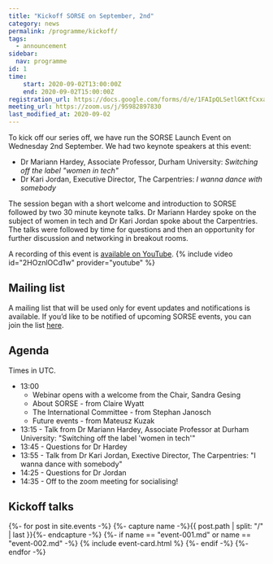 ```yaml
---
title: "Kickoff SORSE on September, 2nd"
category: news
permalink: /programme/kickoff/
tags:
  - announcement
sidebar:
  nav: programme
id: 1
time:
    start: 2020-09-02T13:00:00Z
    end: 2020-09-02T15:00:00Z
registration_url: https://docs.google.com/forms/d/e/1FAIpQLSetlGKtfCxxaAjtHEGxaQ58o360tn9y5BTqHypvc2qnly5CnQ/viewform
meeting_url: https://zoom.us/j/95982897830
last_modified_at: 2020-09-02
---
```

To kick off our series off, we have run the SORSE Launch
Event on Wednesday 2nd September. We had
two keynote speakers at this event:

- Dr Mariann Hardey, Associate Professor, Durham University: _Switching off the label "women in tech"_
- Dr Kari Jordan, Executive Director, The Carpentries: _I wanna dance with somebody_

The session began with a short welcome and introduction to SORSE followed
by two 30 minute keynote talks. Dr Mariann Hardey spoke on the subject of
women in tech and Dr Kari Jordan spoke about the Carpentries. The talks were
followed by time for questions and then an opportunity for further discussion
and networking in breakout rooms.

<i class="fab fa-fw fa-youtube"></i> A recording of this event is [available on YouTube](https://www.youtube.com/watch?v=2HOznlOCd1w).
{% include video id="2HOznlOCd1w" provider="youtube" %}

## Mailing list
A mailing list that will be used only for event updates and notifications is
available. If you’d like to be notified of upcoming SORSE events, you can join
the list [here](https://www.listserv.dfn.de/sympa/subscribe/sorsenews).

## Agenda
Times in UTC.
- 13:00
  - Webinar opens with a welcome from the Chair, Sandra Gesing
  - About SORSE - from Claire Wyatt
  - The International Committee - from Stephan Janosch
  - Future events - from Mateusz Kuzak
- 13:15 - Talk from Dr Mariann Hardey, Associate Professor at Durham University: "Switching off the label 'women in tech'"
- 13:45 - Questions for Dr Hardey
- 13:55 - Talk from Dr Kari Jordan, Exective Director, The Carpentries: "I wanna dance with somebody"
- 14:25 - Questions for Dr Jordan
- 14:35 - Off to the zoom meeting for socialising!


## Kickoff talks
{%- for post in site.events -%}
{%- capture name -%}{{ post.path | split: "/" | last }}{%- endcapture -%}
{%- if name == "event-001.md" or name == "event-002.md" -%}
{% include event-card.html %}
{%- endif -%}
{%- endfor -%}
